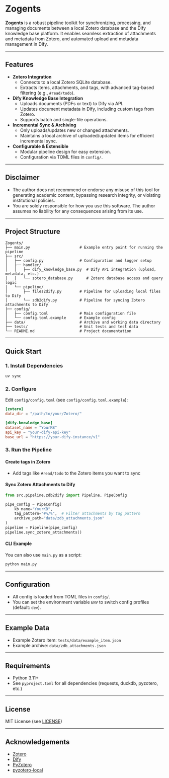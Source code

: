 # Zogents

**Zogents** is a robust pipeline toolkit for synchronizing, processing, and managing documents between a local Zotero database and the Dify knowledge base platform. It enables seamless extraction of attachments and metadata from Zotero, and automated upload and metadata management in Dify.

---

## Features

- **Zotero Integration**
  - Connects to a local Zotero SQLite database.
  - Extracts items, attachments, and tags, with advanced tag-based filtering (e.g., `#read/todo`).
- **Dify Knowledge Base Integration**
  - Uploads documents (PDFs or text) to Dify via API.
  - Updates document metadata in Dify, including custom tags from Zotero.
  - Supports batch and single-file operations.
- **Incremental Sync & Archiving**
  - Only uploads/updates new or changed attachments.
  - Maintains a local archive of uploaded/updated items for efficient incremental sync.
- **Configurable & Extensible**
  - Modular pipeline design for easy extension.
  - Configuration via TOML files in `config/`.

---

## Disclaimer

- The author does not recommend or endorse any misuse of this tool for generating academic content, bypassing research integrity, or violating institutional policies.
- You are solely responsible for how you use this software. The author assumes no liability for any consequences arising from its use.

---

## Project Structure

```
Zogents/
├── main.py                      # Example entry point for running the pipeline
├── src/
│   ├── config.py                # Configuration and logger setup
│   ├── handler/
│   │   ├── dify_knowledge_base.py  # Dify API integration (upload, metadata, etc.)
│   │   └── zotero_database.py      # Zotero database access and query logic
│   └── pipeline/
│       ├── files2dify.py        # Pipeline for uploading local files to Dify
│       └── zdb2dify.py          # Pipeline for syncing Zotero attachments to Dify
├── config/
│   ├── config.toml              # Main configuration file
│   └── config.toml.example      # Example config
├── data/                        # Archive and working data directory
├── tests/                       # Unit tests and test data
└── README.md                    # Project documentation
```

---

## Quick Start

### 1. Install Dependencies

```bash
uv sync
```

### 2. Configure

Edit `config/config.toml` (see `config/config.toml.example`):

```toml
[zotero]
data_dir = "/path/to/your/Zotero/"

[dify.knowledge_base]
dataset_name = "YourKB"
api_key = "your-dify-api-key"
base_url = "https://your-dify-instance/v1"
```

### 3. Run the Pipeline

#### Create tags in Zotero
- Add tags like `#read/todo` to the Zotero items you want to sync

#### Sync Zotero Attachments to Dify

```python
from src.pipeline.zdb2dify import Pipeline, PipeConfig

pipe_config = PipeConfig(
    kb_name="YourKB",
    tag_pattern="#%/%",  # Filter attachments by tag pattern
    archive_path="data/zdb_attachments.json"
)
pipeline = Pipeline(pipe_config)
pipeline.sync_zotero_attachments()
```

#### CLI Example

You can also use `main.py` as a script:

```bash
python main.py
```

---

## Configuration

- All config is loaded from TOML files in `config/`.
- You can set the environment variable `ENV` to switch config profiles (default: `dev`).

---

## Example Data

- Example Zotero item: `tests/data/example_item.json`
- Example archive: `data/zdb_attachments.json`

---

## Requirements

- Python 3.11+
- See `pyproject.toml` for all dependencies (requests, duckdb, pyzotero, etc.)

---

## License

MIT License (see [LICENSE](LICENSE))

---

## Acknowledgements

- [Zotero](https://www.zotero.org/)
- [Dify](https://dify.ai/)
- [PyZotero](https://github.com/urschrei/pyzotero)
- [pyzotero-local](https://github.com/sailist/pyzotero-local)